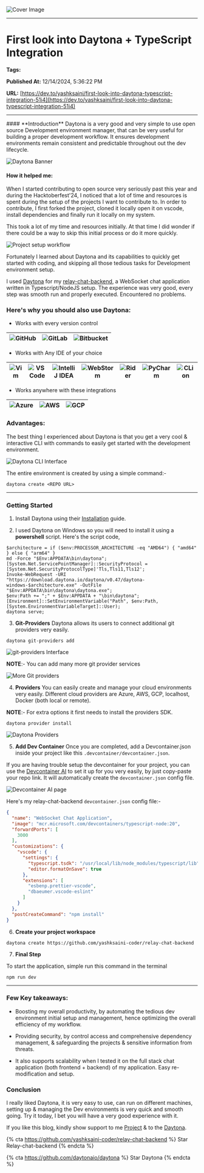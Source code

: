   <img src="https://media2.dev.to/dynamic/image/width=1000,height=420,fit=cover,gravity=auto,format=auto/https%3A%2F%2Fdev-to-uploads.s3.amazonaws.com%2Fuploads%2Farticles%2Fmh3gc9esds6cnbd6odd7.png" alt="Cover Image" />
  <hr />
  
  # First look into Daytona + TypeScript Integration
  
  **Tags:** 

  **Published At:** 12/14/2024, 5:36:22 PM

  **URL:** [https://dev.to/yashksaini/first-look-into-daytona-typescript-integration-51i4](https://dev.to/yashksaini/first-look-into-daytona-typescript-integration-51i4)

  <hr />
  #### **Introduction** 
Daytona is a very good and very simple to use open source Development environment manager, that can be very useful for building a proper development workflow. It ensures development environments remain consistent and predictable throughout out the dev lifecycle. 


![Daytona Banner](https://dev-to-uploads.s3.amazonaws.com/uploads/articles/57n9fgsc0libtdiarhdj.png)


#### How it helped me:

When I started contributing to open source very seriously past this year and during the Hacktoberfest'24, I noticed that a lot of time and resources is spent during the setup of the projects I want to contribute to. In order to contribute, I first forked the project, cloned it locally open it on vscode, install dependencies and finally run it locally on my system.

This took a lot of my time and resources initially. At that time I did wonder if there could be a way to skip this initial process or do it more quickly.

![Project setup workflow](https://dev-to-uploads.s3.amazonaws.com/uploads/articles/hqy3qrwzr2qs5h335v1f.png)

Fortunately I learned about Daytona and its capabilities to quickly get started with coding, and skipping all those tedious tasks for Development environment setup.

I used [Daytona](https://www.daytona.io/) for my [relay-chat-backend](https://github.com/yashksaini-coder/relay-chat-backend), a WebSocket chat application written in Typescript/NodeJS setup. The experience was very good, every step was smooth run and properly executed. Encountered no problems. 

### Here's why you should also use Daytona:

- Works with every version control

| ![GitHub](https://skillicons.dev/icons?i=github) | ![GitLab](https://skillicons.dev/icons?i=gitlab) | ![Bitbucket](https://skillicons.dev/icons?i=bitbucket) |
|-------------------------------------------------|-------------------------------------------------|-----------------------------------------------------|

- Works with Any IDE of your choice


| ![Vim](https://skillicons.dev/icons?i=vim) | ![VS Code](https://skillicons.dev/icons?i=vscode) | ![IntelliJ IDEA](https://skillicons.dev/icons?i=idea) | ![WebStorm](https://skillicons.dev/icons?i=webstorm) | ![Rider](https://skillicons.dev/icons?i=rider) | ![PyCharm](https://skillicons.dev/icons?i=pycharm) | ![CLion](https://skillicons.dev/icons?i=clion) |
|-------------------------------------------|--------------------------------------------------|------------------------------------------------------|------------------------------------------------------|------------------------------------------------------|------------------------------------------------------|------------------------------------------------------|

- Works anywhere with these integrations

| ![Azure](https://skillicons.dev/icons?i=azure) | ![AWS](https://skillicons.dev/icons?i=aws) | ![GCP](https://skillicons.dev/icons?i=gcp) |
|-----------------|---------|------|

### Advantages:

The best thing I experienced about Daytona is that you get a very cool & interactive CLI with commands to easily get started with the development environment.

![Daytona CLI Interface](https://dev-to-uploads.s3.amazonaws.com/uploads/articles/g3rx1vog5dutvsar9i4p.png)

The entire environment is created by using a simple command:-

```
daytona create <REPO URL>
```

---

### **Getting Started**

1. Install Daytona using their [Installation](https://www.daytona.io/docs/installation/installation/) guide.

2. I used Daytona on Windows so you will need to install it using a **powershell** script. Here's the script code,

```
$architecture = if ($env:PROCESSOR_ARCHITECTURE -eq "AMD64") { "amd64" } else { "arm64" }
md -Force "$Env:APPDATA\bin\daytona"; [System.Net.ServicePointManager]::SecurityProtocol = [System.Net.SecurityProtocolType]'Tls,Tls11,Tls12';
Invoke-WebRequest -URI "https://download.daytona.io/daytona/v0.47/daytona-windows-$architecture.exe" -OutFile "$Env:APPDATA\bin\daytona\daytona.exe";
$env:Path += ";" + $Env:APPDATA + "\bin\daytona"; [Environment]::SetEnvironmentVariable("Path", $env:Path, [System.EnvironmentVariableTarget]::User);
daytona serve;
```

3. **Git-Providers**
Daytona allows its users to connect additional git providers very easily.

```
daytona git-providers add 
```
![git-providers Interface](https://dev-to-uploads.s3.amazonaws.com/uploads/articles/57gzherxsf3rob3aru2w.png)

**NOTE**:- You can add many more git provider services

![More Git providers](https://dev-to-uploads.s3.amazonaws.com/uploads/articles/lelix8qbykf0k03hemax.png)




4. **Providers**
You can easily create and manage your cloud environments very easily.
Different cloud providers are Azure, AWS, GCP, localhost, Docker (both local or remote). 

**NOTE**:- For extra options it first needs to install the providers SDK.

```
daytona provider install
```
![Daytona Providers](https://dev-to-uploads.s3.amazonaws.com/uploads/articles/eufsf9ex1mlb4wa0e8db.png)

5. **Add Dev Container**
Once you are completed, add a Devcontainer.json inside your project like this `.devcontainer/devcontainer.json`.


If you are having trouble setup the devcontainer for your project, you can use the [Devcontainer AI](https://devcontainer.ai/) to set it up for you very easily, by just copy-paste your repo link. It will automatically create the `devcontainer.json` config file. 


![Devcontainer AI page](https://dev-to-uploads.s3.amazonaws.com/uploads/articles/11yg0fibeuebibkzlvva.png)

Here's my relay-chat-backend `devcontainer.json` config file:-

```json
{
  "name": "WebSocket Chat Application",
  "image": "mcr.microsoft.com/devcontainers/typescript-node:20",
  "forwardPorts": [
    3000
  ],
  "customizations": {
    "vscode": {
      "settings": {
        "typescript.tsdk": "/usr/local/lib/node_modules/typescript/lib",
        "editor.formatOnSave": true
      },
      "extensions": [
        "esbenp.prettier-vscode",
        "dbaeumer.vscode-eslint"
      ]
    }
  },
  "postCreateCommand": "npm install"
}
```

6. **Create your project workspace**

```
daytona create https://github.com/yashksaini-coder/relay-chat-backend
```

7. **Final Step**

To start the application, simple run this command in the terminal

```
npm run dev
```

---

### Few Key takeaways:

- Boosting my overall productivity, by automating the tedious dev environment initial setup and management, hence optimizing the overall efficiency of my workflow.

- Providing security, by control access and comprehensive dependency management, & safeguarding the projects & sensitive information from threats.

- It also supports scalability when I tested it on the full stack chat application (both frontend + backend) of my application. Easy re-modification and setup.

### Conclusion

I really liked Daytona, it is very easy to use, can run on different machines, setting up & managing the Dev environments is very quick and smooth going. Try it today, I bet you will have a very good experience with it.

If you like this blog, kindly show support to me [Project](https://github.com/yashksaini-coder/relay-chat-backend) & to the [Daytona](https://github.com/daytonaio/daytona). 

{% cta https://github.com/yashksaini-coder/relay-chat-backend %} Star Relay-chat-backend {% endcta %}

{% cta https://github.com/daytonaio/daytona %} Star Daytona {% endcta %}














    
  